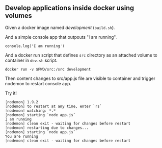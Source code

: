 Develop applications inside docker using volumes
---
Given a docker image named _development_ (`build.sh`).

And a simple console app that outpouts "I am running".

`console.log('I am running')`

And a docker run script that defines `src` directory as an attached volume to container in `dev.sh` script.

`docker run -v $PWD/src:/src development`

Then content changes to src/app.js file are visible to container and trigger nodemon to restart console app.

Try it!
```
[nodemon] 1.9.2
[nodemon] to restart at any time, enter `rs`
[nodemon] watching: *.*
[nodemon] starting `node app.js`
I am running
[nodemon] clean exit - waiting for changes before restart
[nodemon] restarting due to changes...
[nodemon] starting `node app.js`
You are running
[nodemon] clean exit - waiting for changes before restart
```
